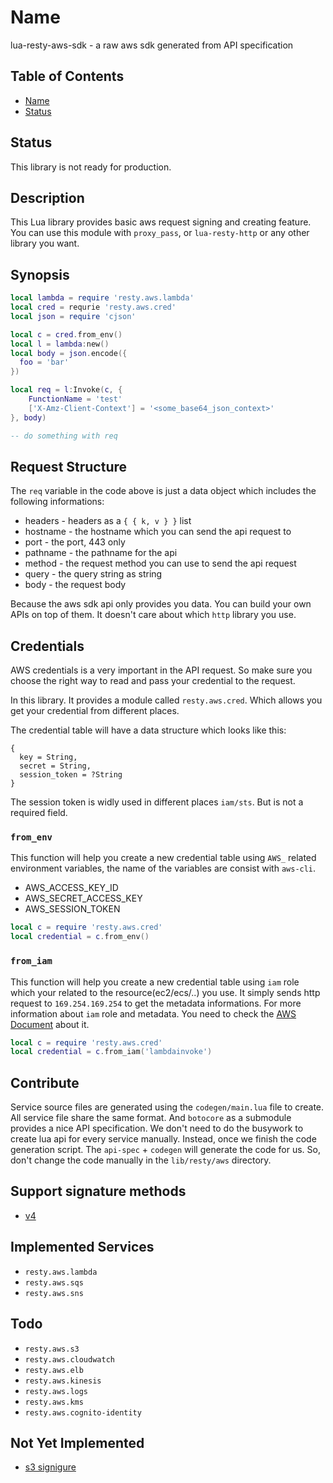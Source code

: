 # Name

lua-resty-aws-sdk - a raw aws sdk generated from API specification

## Table of Contents

* [Name](#Name)
* [Status](#Status)

## Status

This library is not ready for production.

## Description

This Lua library provides basic aws request signing and creating feature. You can use this module
with `proxy_pass`, or `lua-resty-http` or any other library you want.

## Synopsis

```lua
local lambda = require 'resty.aws.lambda'
local cred = requrie 'resty.aws.cred'
local json = require 'cjson'

local c = cred.from_env()
local l = lambda:new()
local body = json.encode({
  foo = 'bar'
})

local req = l:Invoke(c, {
    FunctionName = 'test' 
    ['X-Amz-Client-Context'] = '<some_base64_json_context>'
}, body)

-- do something with req
```

## Request Structure

The `req` variable in the code above is just a data object which includes the following informations:

* headers - headers as a `{ { k, v } }` list
* hostname - the hostname which you can send the api request to
* port - the port, 443 only
* pathname - the pathname for the api
* method - the request method you can use to send the api request
* query - the query string as string
* body - the request body

Because the aws sdk api only provides you data. You can build your own APIs on top of them. It doesn't
care about which `http` library you use.

## Credentials

AWS credentials is a very important in the API request. So make sure you choose the right way to read
and pass your credential to the request.

In this library. It provides a module called `resty.aws.cred`. Which allows you get your credential from
different places.

The credential table will have a data structure which looks like this:

```
{
  key = String,
  secret = String,
  session_token = ?String
}
```

The session token is widly used in different places `iam/sts`. But is not a required field.

### `from_env`

This function will help you create a new credential table using `AWS_` related environment variables, the name
of the variables are consist with `aws-cli`. 

- AWS_ACCESS_KEY_ID
- AWS_SECRET_ACCESS_KEY
- AWS_SESSION_TOKEN

```lua
local c = require 'resty.aws.cred'
local credential = c.from_env()
```

### `from_iam`

This function will help you create a new credential table using `iam` role which your related to the resource(ec2/ecs/..)
you use. It simply sends http request to `169.254.169.254` to get the metadata informations. For more information about
`iam` role and metadata. You need to check the [AWS Document](http://docs.aws.amazon.com/AWSEC2/latest/UserGuide/ec2-instance-metadata.html)
about it.


```lua
local c = require 'resty.aws.cred'
local credential = c.from_iam('lambdainvoke')
```


## Contribute

Service source files are generated using the `codegen/main.lua` file to create. All service file share the same format. And
`botocore` as a submodule provides a nice API specification. We don't need to do the busywork to create lua api for every
service manually. Instead, once we finish the code generation script. The `api-spec` + `codegen` will generate the code for
us. So, don't change the code manually in the `lib/resty/aws` directory.

## Support signature methods

- [v4](http://docs.aws.amazon.com/general/latest/gr/sigv4-create-canonical-request.html)

## Implemented Services

- `resty.aws.lambda`
- `resty.aws.sqs`
- `resty.aws.sns`

## Todo

- `resty.aws.s3`
- `resty.aws.cloudwatch`
- `resty.aws.elb`
- `resty.aws.kinesis`
- `resty.aws.logs`
- `resty.aws.kms`
- `resty.aws.cognito-identity`


## Not Yet Implemented

- [s3 signigure](http://docs.aws.amazon.com/AmazonS3/latest/API/bucket-policy-s3-sigv4-conditions.html)

